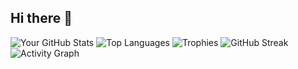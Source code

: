 ## Hi there 👋
![Your GitHub Stats](https://github-readme-stats.vercel.app/api?username=DiptanGurung&show_icons=true&theme=dark)
![Top Languages](https://github-readme-stats.vercel.app/api/top-langs/?username=DiptanGurung&layout=compact&theme=dark)
![Trophies](https://github-profile-trophy.vercel.app/?username=DiptanGurung&theme=radical)
![GitHub Streak](https://streak-stats.demolab.com/?user=DiptanGurung&theme=dark&hide_border=true)
![Activity Graph](https://github-readme-activity-graph.vercel.app/graph?username=DiptanGurung&theme=react-dark)



<!--
**DiptanGurung/DiptanGurung** is a ✨ _special_ ✨ repository because its `README.md` (this file) appears on your GitHub profile.

Here are some ideas to get you started:

- 🔭 I’m currently working on ...
- 🌱 I’m currently learning ...
- 👯 I’m looking to collaborate on ...
- 🤔 I’m looking for help with ...
- 💬 Ask me about ...
- 📫 How to reach me: ...
- 😄 Pronouns: ...
- ⚡ Fun fact: ...
-->
